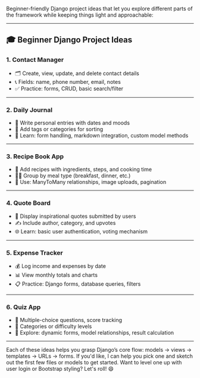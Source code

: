 Beginner-friendly Django project ideas that let you explore different parts of the framework while keeping things light and approachable:

---

## 🎓 Beginner Django Project Ideas

### 1. **Contact Manager**

- 🗂 Create, view, update, and delete contact details
- 📞 Fields: name, phone number, email, notes
- ✅ Practice: forms, CRUD, basic search/filter

---

### 2. **Daily Journal**

- 📘 Write personal entries with dates and moods
- 💬 Add tags or categories for sorting
- 🎯 Learn: form handling, markdown integration, custom model methods

---

### 3. **Recipe Book App**

- 🍳 Add recipes with ingredients, steps, and cooking time
- 👩‍🍳 Group by meal type (breakfast, dinner, etc.)
- 🧪 Use: ManyToMany relationships, image uploads, pagination

---

### 4. **Quote Board**

- 💬 Display inspirational quotes submitted by users
- ✍️ Include author, category, and upvotes
- 🌐 Learn: basic user authentication, voting mechanism

---

### 5. **Expense Tracker**

- 💰 Log income and expenses by date
- 📊 View monthly totals and charts
- 📋 Practice: Django forms, database queries, filters

---

### 6. **Quiz App**

- 🎉 Multiple-choice questions, score tracking
- 🧠 Categories or difficulty levels
- 🔄 Explore: dynamic forms, model relationships, result calculation

---

Each of these ideas helps you grasp Django’s core flow: models → views → templates → URLs → forms. If you'd like, I can help you pick one and sketch out the first few files or models to get started. Want to level one up with user login or Bootstrap styling? Let's roll! 😄